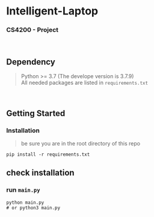 # Intelligent-Laptop
### CS4200 - Project
<br>

## Dependency
> Python >= 3.7 (The develope version is 3.7.9) <br>
> All needed packages are listed in ```requirements.txt```
<br>

## Getting Started
### Installation
> be sure you are in the root directory of this repo
```
pip install -r requirements.txt
```

## check installation

### run ```main.py```
```
python main.py
# or python3 main.py
```

